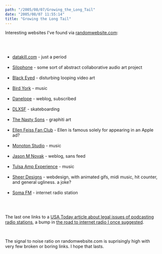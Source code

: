 ```yaml
---
path: "/2005/08/07/Growing_the_Long_Tail" 
date: "2005/08/07 11:55:14" 
title: "Growing the Long Tail" 
---
```

<p>Interesting websites I've found via <a href="http://www.randomwebsite.com/">randomwebsite.com</a>:</p><br><ul><br>	<li><a href="http://datakill.com/">datakill.com</a> - just a period</li><br>	<li><a href="http://www.silophone.net/">Silophone</a> - some sort of abstract collaborative audio art project</li><br>	<li><a href="http://www.blackeyed.com/">Black Eyed</a> - disturbing looping video art</li><br>	<li><a href="http://www.birdyork.com/">Bird York</a> - music</li><br>	<li><a href="http://www.foreword.com/danelope.php">Danelope</a> - weblog, subscribed</li><br>	<li><a href="http://www.dlxsf.com/">DLXSF</a> - skateboarding</li><br>	<li><a href="http://www.sons.nl/">The Nasty Sons</a> - graphiti art</li><br>	<li><a href="http://ellenfeiss.gloriousnoise.com/">Ellen Feiss Fan Club</a> - Ellen is famous solely for appearing in an Apple ad?</li><br>	<li><a href="http://www.monotonstudio.de/">Monoton Studio</a> - music</li><br>	<li><a href="http://www.jasonmnovak.com/">Jason M Novak</a> - weblog, sans feed</li><br>	<li><a href="http://paulstam.homestead.com/">Tulsa Amp Experience</a> - music</li><br>	<li><a href="http://www.geocities.com/sheerdesigns/">Sheer Designs</a> - webdesign, with animated gifs, midi music, hit counter, and general ugliness. a joke?</li><br>	<li><a href="http://www.somafm.com/">Soma FM</a> - internet radio station</li><br></ul><br><p>The last one links to a <a href="http://www.usatoday.com/tech/news/2005-08-03-podcasting-usat_x.htm">USA Today article about legal issues of podcasting radio stations</a>, a bump in <a href="http://weblog.randomchaos.com/index.php?date=2005-06-23&amp;title=Internet+Killed+the+Radio+Star">the road to internet radio I once suggested</a>.</p><br><p>The signal to noise ratio on randomwebsite.com is suprisingly high with very few broken or boring links. I hope that lasts.</p>